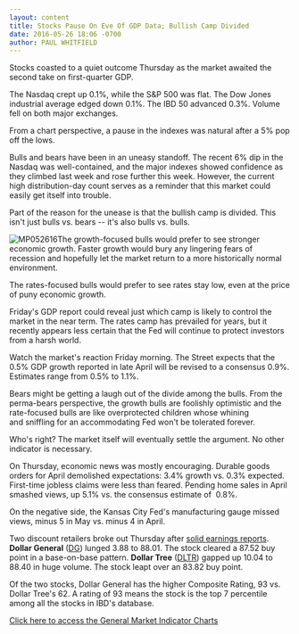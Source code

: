```yaml
---
layout: content
title: Stocks Pause On Eve Of GDP Data; Bullish Camp Divided
date: 2016-05-26 18:06 -0700
author: PAUL WHITFIELD
---
```






Stocks coasted to a quiet outcome Thursday as the market awaited the second take on first-quarter GDP.


The Nasdaq crept up 0.1%, while the S&P 500 was flat. The Dow Jones industrial average edged down 0.1%. The IBD 50 advanced 0.3%. Volume fell on both major exchanges.


From a chart perspective, a pause in the indexes was natural after a 5% pop off the lows.


Bulls and bears have been in an uneasy standoff. The recent 6% dip in the Nasdaq was well-contained, and the major indexes showed confidence as they climbed last week and rose further this week. However, the current high distribution-day count serves as a reminder that this market could easily get itself into trouble.


Part of the reason for the unease is that the bullish camp is divided. This isn't just bulls vs. bears -- it's also bulls vs. bulls.


![MP052616](https://www.investors.com/wp-content/uploads/2016/05/MP052616-207x300.jpg)The growth-focused bulls would prefer to see stronger economic growth. Faster growth would bury any lingering fears of recession and hopefully let the market return to a more historically normal environment.


The rates-focused bulls would prefer to see rates stay low, even at the price of puny economic growth.


Friday's GDP report could reveal just which camp is likely to control the market in the near term. The rates camp has prevailed for years, but it recently appears less certain that the Fed will continue to protect investors from a harsh world.


Watch the market's reaction Friday morning. The Street expects that the 0.5% GDP growth reported in late April will be revised to a consensus 0.9%. Estimates range from 0.5% to 1.1%.


Bears might be getting a laugh out of the divide among the bulls. From the perma-bears perspective, the growth bulls are foolishly optimistic and the rate-focused bulls are like overprotected children whose whining and sniffling for an accommodating Fed won't be tolerated forever.


Who's right? The market itself will eventually settle the argument. No other indicator is necessary.


On Thursday, economic news was mostly encouraging. Durable goods orders for April demolished expectations: 3.4% growth vs. 0.3% expected. First-time jobless claims were less than feared. Pending home sales in April smashed views, up 5.1% vs. the consensus estimate of  0.8%.


On the negative side, the Kansas City Fed's manufacturing gauge missed views, minus 5 in May vs. minus 4 in April.



Two discount retailers broke out Thursday after [solid earnings reports](https://www.investors.com/news/dollar-tree-dollar-general-shares-jump-on-excellent-q1-earnings/?ven=YahooCP&src=AURLLED&ven=yahoo). **Dollar General** ([DG](https://research.investors.com/quote.aspx?symbol=DG)) lunged 3.88 to 88.01. The stock cleared a 87.52 buy point in a base-on-base pattern. **Dollar Tree** ([DLTR](https://research.investors.com/quote.aspx?symbol=DLTR)) gapped up 10.04 to 88.40 in huge volume. The stock leapt over an 83.82 buy point.


Of the two stocks, Dollar General has the higher Composite Rating, 93 vs. Dollar Tree's 62. A rating of 93 means the stock is the top 7 percentile among all the stocks in IBD's database.


[Click here to access the General Market Indicator Charts](https://www.investors.com/wp-content/uploads/2016/05/IBD2605154320GMI.pdf)




